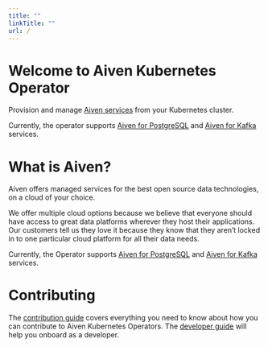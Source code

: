 ```yaml
---
title: ""
linkTitle: ""
url: /
---
```


# Welcome to Aiven Kubernetes Operator
Provision and manage [Aiven services](https://aiven.io) from your Kubernetes cluster.

Currently, the operator supports [Aiven for PostgreSQL](./postgresql/) and [Aiven for Kafka](./kafka) services.

# What is Aiven?

Aiven offers managed services for the best open source data technologies, on a cloud of your choice.

We offer multiple cloud options because we believe that everyone should have access to great data platforms wherever they host their applications. Our customers tell us they love it because they know that they aren’t locked in to one particular cloud platform for all their data needs.

Currently, the Operator supports [Aiven for PostgreSQL](./postgresql/) and [Aiven for Kafka](./kafka) services.

# Contributing

The [contribution guide](./contributing/) covers everything you need to know about how you can contribute to Aiven Kubernetes Operators. The [developer guide](./contributing/developer-guide) will help you onboard as a developer.